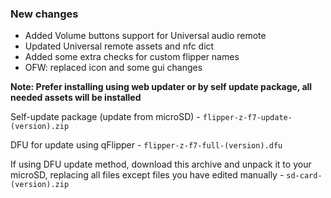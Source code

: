 ### New changes
* Added Volume buttons support for Universal audio remote
* Updated Universal remote assets and nfc dict
* Added some extra checks for custom flipper names
* OFW: replaced icon and some gui changes

**Note: Prefer installing using web updater or by self update package, all needed assets will be installed**

Self-update package (update from microSD) - `flipper-z-f7-update-(version).zip`

DFU for update using qFlipper - `flipper-z-f7-full-(version).dfu`

If using DFU update method, download this archive and unpack it to your microSD, replacing all files except files you have edited manually -
`sd-card-(version).zip`

